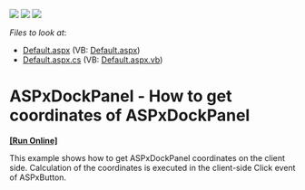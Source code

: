<!-- default badges list -->
![](https://img.shields.io/endpoint?url=https://codecentral.devexpress.com/api/v1/VersionRange/128554385/12.2.6%2B)
[![](https://img.shields.io/badge/Open_in_DevExpress_Support_Center-FF7200?style=flat-square&logo=DevExpress&logoColor=white)](https://supportcenter.devexpress.com/ticket/details/E4562)
[![](https://img.shields.io/badge/📖_How_to_use_DevExpress_Examples-e9f6fc?style=flat-square)](https://docs.devexpress.com/GeneralInformation/403183)
<!-- default badges end -->
<!-- default file list -->
*Files to look at*:

* [Default.aspx](./CS/WebSite/Default.aspx) (VB: [Default.aspx](./VB/WebSite/Default.aspx))
* [Default.aspx.cs](./CS/WebSite/Default.aspx.cs) (VB: [Default.aspx.vb](./VB/WebSite/Default.aspx.vb))
<!-- default file list end -->
# ASPxDockPanel - How to get coordinates of ASPxDockPanel
<!-- run online -->
**[[Run Online]](https://codecentral.devexpress.com/128554385/)**
<!-- run online end -->


<p>This example shows how to get ASPxDockPanel coordinates on the client side. Calculation of the coordinates is executed in the client-side Click event of ASPxButton.</p>

<br/>


